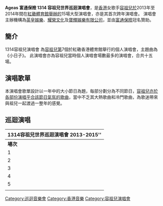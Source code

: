 **Ageas 富通保險 1314 容祖兒世界巡迴演唱會**，是[香港](../Page/香港.md "wikilink")女歌手[容祖兒於](https://zh.wikipedia.org/wiki/容祖兒 "wikilink")2013年至2014年間在[紅磡體育館舉辦的](https://zh.wikipedia.org/wiki/紅磡體育館 "wikilink")15場大型演唱會，亦是其首次跨年演唱會。 演唱會主辦機構為[英皇娛樂](../Page/英皇娛樂.md "wikilink")、[耀榮文化](../Page/耀榮文化.md "wikilink")及[寶輝娛樂有限公司](https://zh.wikipedia.org/wiki/寶輝娛樂有限公司 "wikilink")，並由[富通保險](../Page/富通保險.md "wikilink")冠名贊助。

## 簡介

1314容祖兒演唱會 為[容祖兒第](https://zh.wikipedia.org/wiki/容祖兒 "wikilink")7個於紅磡香港體育館舉行的個人演唱會，主題曲為《小日子》。 此演唱會亦為容祖兒當時個人演唱會場數最多的演唱會，合共十五場。

## 演唱歌單

本演唱會歌單設計以一年中的大小節日為題，每部分劃分為不同節日，[容祖兒亦於各部份演唱乎合該節日氣氛的歌曲](https://zh.wikipedia.org/wiki/容祖兒 "wikilink")，當中不乏其大熱歌曲和冷門歌曲，為歌迷帶來與祖兒一起渡過一整年的感覺。

## 巡迴演唱

| 1314容祖兒世界巡迴演唱會 2013-2015'' |
| -------------------------- |
| **場次**                     |
| 1                          |
| 2                          |
| 3                          |
| 4                          |
| 5                          |
|                            |

[Category:巡迴音樂會](https://zh.wikipedia.org/wiki/Category:巡迴音樂會 "wikilink") [Category:香港音樂](https://zh.wikipedia.org/wiki/Category:香港音樂 "wikilink") [Category:容祖兒演唱會](https://zh.wikipedia.org/wiki/Category:容祖兒演唱會 "wikilink")